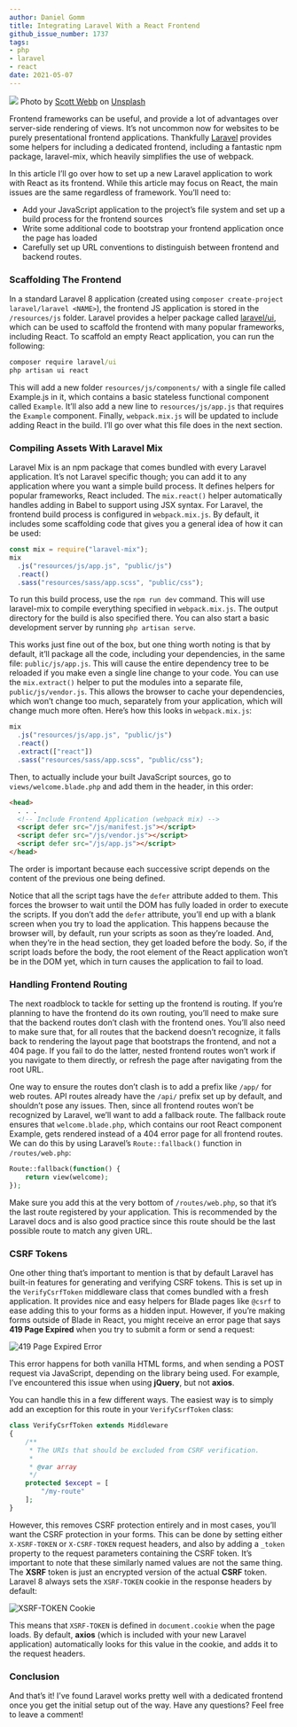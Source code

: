 ```yaml
---
author: Daniel Gomm
title: Integrating Laravel With a React Frontend
github_issue_number: 1737
tags:
- php
- laravel
- react
date: 2021-05-07
---
```


![](/blog/2021/05/integrating-laravel-with-a-react-frontend/banner.jpg)
Photo by [Scott Webb](https://unsplash.com/@scottwebb) on [Unsplash](https://unsplash.com/photos/K8PXJMU2-3s)

Frontend frameworks can be useful, and provide a lot of advantages over server-side rendering of views. It’s not uncommon now for websites to be purely presentational frontend applications. Thankfully [Laravel](https://laravel.com/) provides some helpers for including a dedicated frontend, including a fantastic npm package, laravel-mix, which heavily simplifies the use of webpack.

In this article I’ll go over how to set up a new Laravel application to work with React as its frontend. While this article may focus on React, the main issues are the same regardless of framework. You’ll need to:

- Add your JavaScript application to the project’s file system and set up a build process for the frontend sources
- Write some additional code to bootstrap your frontend application once the page has loaded
- Carefully set up URL conventions to distinguish between frontend and backend routes.

### Scaffolding The Frontend

In a standard Laravel 8 application (created using `composer create-project laravel/laravel <NAME>`), the frontend JS application is stored in the `/resources/js` folder. Laravel provides a helper package called [laravel/ui](https://packagist.org/packages/laravel/ui), which can be used to scaffold the frontend with many popular frameworks, including React. To scaffold an empty React application, you can run the following:

```bat
composer require laravel/ui
php artisan ui react
```

This will add a new folder `resources/js/components/` with a single file called Example.js in it, which contains a basic stateless functional component called `Example`. It’ll also add a new line to `resources/js/app.js` that requires the `Example` component. Finally, `webpack.mix.js` will be updated to include adding React in the build. I’ll go over what this file does in the next section.

### Compiling Assets With Laravel Mix

Laravel Mix is an npm package that comes bundled with every Laravel application. It’s not Laravel specific though; you can add it to any application where you want a simple build process. It defines helpers for popular frameworks, React included. The `mix.react()` helper automatically handles adding in Babel to support using JSX syntax.
For Laravel, the frontend build process is configured in `webpack.mix.js`. By default, it includes some scaffolding code that gives you a general idea of how it can be used:

```javascript
const mix = require("laravel-mix");
mix
  .js("resources/js/app.js", "public/js")
  .react()
  .sass("resources/sass/app.scss", "public/css");
```

To run this build process, use the `npm run dev` command. This will use laravel-mix to compile everything specified in `webpack.mix.js`. The output directory for the build is also specified there. You can also start a basic development server by running `php artisan serve`.

This works just fine out of the box, but one thing worth noting is that by default, it’ll package all the code, including your dependencies, in the same file: `public/js/app.js`. This will cause the entire dependency tree to be reloaded if you make even a single line change to your code. You can use the `mix.extract()` helper to put the modules into a separate file, `public/js/vendor.js`. This allows the browser to cache your dependencies, which won’t change too much, separately from your application, which will change much more often. Here’s how this looks in `webpack.mix.js`:

```javascript
mix
  .js("resources/js/app.js", "public/js")
  .react()
  .extract(["react"])
  .sass("resources/sass/app.scss", "public/css");
```

Then, to actually include your built JavaScript sources, go to `views/welcome.blade.php` and add them in the header, in this order:

```html
<head>
  . . .
  <!-- Include Frontend Application (webpack mix) -->
  <script defer src="/js/manifest.js"></script>
  <script defer src="/js/vendor.js"></script>
  <script defer src="/js/app.js"></script>
</head>
```

The order is important because each successive script depends on the content of the previous one being defined.

Notice that all the script tags have the `defer` attribute added to them. This forces the browser to wait until the DOM has fully loaded in order to execute the scripts. If you don’t add the `defer` attribute, you’ll end up with a blank screen when you try to load the application. This happens because the browser will, by default, run your scripts as soon as they’re loaded. And, when they’re in the head section, they get loaded before the body. So, if the script loads before the body, the root element of the React application won’t be in the DOM yet, which in turn causes the application to fail to load.

### Handling Frontend Routing

The next roadblock to tackle for setting up the frontend is routing. If you’re planning to have the frontend do its own routing, you’ll need to make sure that the backend routes don’t clash with the frontend ones. You’ll also need to make sure that, for all routes that the backend doesn’t recognize, it falls back to rendering the layout page that bootstraps the frontend, and not a 404 page. If you fail to do the latter, nested frontend routes won’t work if you navigate to them directly, or refresh the page after navigating from the root URL.

One way to ensure the routes don’t clash is to add a prefix like `/app/` for web routes. API routes already have the `/api/` prefix set up by default, and shouldn’t pose any issues. Then, since all frontend routes won’t be recognized by Laravel, we’ll want to add a fallback route. The fallback route ensures that `welcome.blade.php`, which contains our root React component Example, gets rendered instead of a 404 error page for all frontend routes. We can do this by using Laravel’s `Route::fallback()` function in `/routes/web.php`:

```php
Route::fallback(function() {
    return view(welcome);
});
```

Make sure you add this at the very bottom of `/routes/web.php`, so that it’s the last route registered by your application. This is recommended by the Laravel docs and is also good practice since this route should be the last possible route to match any given URL.

### CSRF Tokens

One other thing that’s important to mention is that by default Laravel has built-in features for generating and verifying CSRF tokens. This is set up in the `VerifyCsrfToken` middleware class that comes bundled with a fresh application. It provides nice and easy helpers for Blade pages like `@csrf` to ease adding this to your forms as a hidden input. However, if you’re making forms outside of Blade in React, you might receive an error page that says **419 Page Expired** when you try to submit a form or send a request:

![419 Page Expired Error](/blog/2021/05/integrating-laravel-with-a-react-frontend/419-page-expired.jpg)

This error happens for both vanilla HTML forms, and when sending a POST request via JavaScript, depending on the library being used. For example, I’ve encountered this issue when using **jQuery**, but not **axios**.

You can handle this in a few different ways. The easiest way is to simply add an exception for this route in your `VerifyCsrfToken` class:

```php
class VerifyCsrfToken extends Middleware
{
    /**
     * The URIs that should be excluded from CSRF verification.
     *
     * @var array
     */
    protected $except = [
        "/my-route"
    ];
}
```

However, this removes CSRF protection entirely and in most cases, you’ll want the CSRF protection in your forms. This can be done by setting either `X-XSRF-TOKEN` or `X-CSRF-TOKEN` request headers, and also by adding a `_token` property to the request parameters containing the CSRF token. It’s important to note that these similarly named values are not the same thing. The **XSRF** token is just an encrypted version of the actual **CSRF** token. Laravel 8 always sets the `XSRF-TOKEN` cookie in the response headers by default:

![XSRF-TOKEN Cookie](/blog/2021/05/integrating-laravel-with-a-react-frontend/xsrf-token-cookie.jpg)

This means that `XSRF-TOKEN` is defined in `document.cookie` when the page loads. By default, **axios** (which is included with your new Laravel application) automatically looks for this value in the cookie, and adds it to the request headers.

### Conclusion

And that’s it! I’ve found Laravel works pretty well with a dedicated frontend once you get the initial setup out of the way. Have any questions? Feel free to leave a comment!
